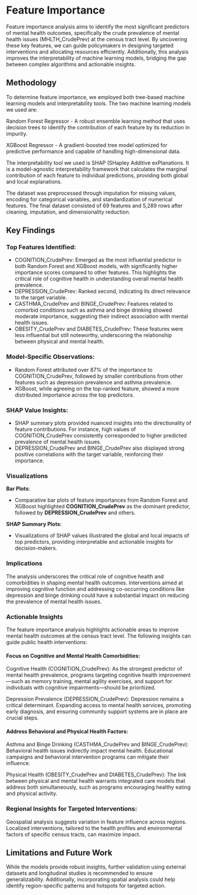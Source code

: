 # Feature Importance

Feature importance analysis aims to identify the most significant predictors of mental health outcomes, specifically the crude prevalence of mental health issues (MHLTH_CrudePrev) at the census tract level. By uncovering these key features, we can guide policymakers in designing targeted interventions and allocating resources efficiently. Additionally, this analysis improves the interpretability of machine learning models, bridging the gap between complex algorithms and actionable insights.

## Methodology

To determine feature importance, we employed both tree-based machine learning models and interpretability tools. The two machine learning models we used are:

Random Forest Regressor - A robust ensemble learning method that uses decision trees to identify the contribution of each feature by its reduction in impurity.

XGBoost Regressor - A gradient-boosted tree model optimized for predictive performance and capable of handling high-dimensional data.

The interpretability tool we used is SHAP (SHapley Additive exPlanations. It is a model-agnostic interpretability framework that calculates the marginal contribution of each feature to individual predictions, providing both global and local explanations.

The dataset was preprocessed through imputation for missing values, encoding for categorical variables, and standardization of numerical features. The final dataset consisted of 69 features and 5,289 rows after cleaning, imputation, and dimensionality reduction.

## Key Findings

### Top Features Identified:

- COGNITION_CrudePrev: Emerged as the most influential predictor in both Random Forest and XGBoost models, with significantly higher importance scores compared to other features. This highlights the critical role of cognitive health in understanding overall mental health prevalence.
- DEPRESSION_CrudePrev: Ranked second, indicating its direct relevance to the target variable.
- CASTHMA_CrudePrev and BINGE_CrudePrev: Features related to comorbid conditions such as asthma and binge drinking showed moderate importance, suggesting their indirect association with mental health issues.
- OBESITY_CrudePrev and DIABETES_CrudePrev: These features were less influential but still noteworthy, underscoring the relationship between physical and mental health.

### Model-Specific Observations:

- Random Forest attributed over 87% of the importance to COGNITION_CrudePrev, followed by smaller contributions from other features such as depression prevalence and asthma prevalence.
- XGBoost, while agreeing on the top-ranked feature, showed a more distributed importance across the top predictors.

### SHAP Value Insights:

- SHAP summary plots provided nuanced insights into the directionality of feature contributions. For instance, high values of COGNITION_CrudePrev consistently corresponded to higher predicted prevalence of mental health issues.
- DEPRESSION_CrudePrev and BINGE_CrudePrev also displayed strong positive correlations with the target variable, reinforcing their importance.

### Visualizations

**Bar Plots**:

- Comparative bar plots of feature importances from Random Forest and XGBoost highlighted **COGNITION_CrudePrev** as the dominant predictor, followed by **DEPRESSION_CrudePrev** and others.

**SHAP Summary Plots**:

- Visualizations of SHAP values illustrated the global and local impacts of top predictors, providing interpretable and actionable insights for decision-makers.

### Implications

The analysis underscores the critical role of cognitive health and comorbidities in shaping mental health outcomes. Interventions aimed at improving cognitive function and addressing co-occurring conditions like depression and binge drinking could have a substantial impact on reducing the prevalence of mental health issues.

### Actionable Insights

The feature importance analysis highlights actionable areas to improve mental health outcomes at the census tract level. The following insights can guide public health interventions:

#### Focus on Cognitive and Mental Health Comorbidities:

Cognitive Health (COGNITION_CrudePrev): As the strongest predictor of mental health prevalence, programs targeting cognitive health improvement—such as memory training, mental agility exercises, and support for individuals with cognitive impairments—should be prioritized.

Depression Prevalence (DEPRESSION_CrudePrev): Depression remains a critical determinant. Expanding access to mental health services, promoting early diagnosis, and ensuring community support systems are in place are crucial steps.

#### Address Behavioral and Physical Health Factors:

Asthma and Binge Drinking (CASTHMA_CrudePrev and BINGE_CrudePrev): Behavioral health issues indirectly impact mental health. Educational campaigns and behavioral intervention programs can mitigate their influence.

Physical Health (OBESITY_CrudePrev and DIABETES_CrudePrev): The link between physical and mental health warrants integrated care models that address both simultaneously, such as programs encouraging healthy eating and physical activity.

### Regional Insights for Targeted Interventions:

Geospatial analysis suggests variation in feature influence across regions. Localized interventions, tailored to the health profiles and environmental factors of specific census tracts, can maximize impact.

## Limitations and Future Work

While the models provide robust insights, further validation using external datasets and longitudinal studies is recommended to ensure generalizability. Additionally, incorporating spatial analysis could help identify region-specific patterns and hotspots for targeted action.
